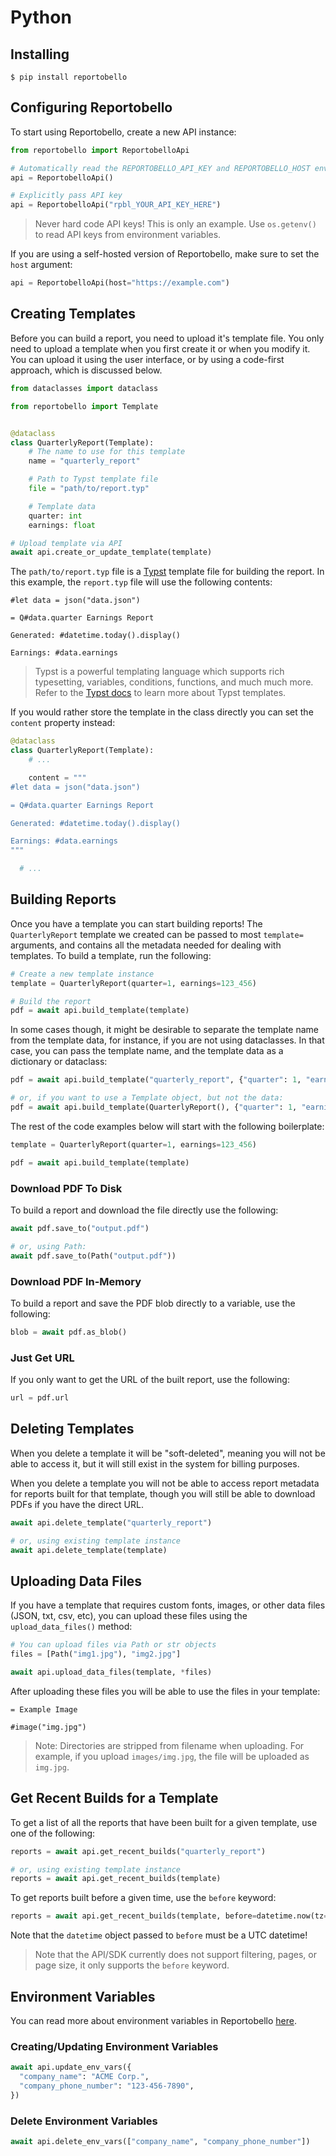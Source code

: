 # Python

## Installing

```
$ pip install reportobello
```

## Configuring Reportobello

To start using Reportobello, create a new API instance:

```python
from reportobello import ReportobelloApi

# Automatically read the REPORTOBELLO_API_KEY and REPORTOBELLO_HOST env var
api = ReportobelloApi()

# Explicitly pass API key
api = ReportobelloApi("rpbl_YOUR_API_KEY_HERE")
```

> Never hard code API keys! This is only an example. Use `os.getenv()` to read API keys from environment variables.

If you are using a self-hosted version of Reportobello, make sure to set the `host` argument:

```python
api = ReportobelloApi(host="https://example.com")
```

## Creating Templates

Before you can build a report, you need to upload it's template file.
You only need to upload a template when you first create it or when you modify it.
You can upload it using the user interface, or by using a code-first approach, which is discussed below.

```python
from dataclasses import dataclass

from reportobello import Template


@dataclass
class QuarterlyReport(Template):
    # The name to use for this template
    name = "quarterly_report"

    # Path to Typst template file
    file = "path/to/report.typ"

    # Template data
    quarter: int
    earnings: float

# Upload template via API
await api.create_or_update_template(template)
```

The `path/to/report.typ` file is a [Typst](https://typst.app) template file for building the report.
In this example, the `report.typ` file will use the following contents:

```typst
#let data = json("data.json")

= Q#data.quarter Earnings Report

Generated: #datetime.today().display()

Earnings: #data.earnings
```

> Typst is a powerful templating language which supports rich typesetting, variables, conditions, functions, and much much more.
> Refer to the [Typst docs](https://typst.app/docs) to learn more about Typst templates.

If you would rather store the template in the class directly you can set the `content` property instead:

```python
@dataclass
class QuarterlyReport(Template):
    # ...

    content = """
#let data = json("data.json")

= Q#data.quarter Earnings Report

Generated: #datetime.today().display()

Earnings: #data.earnings
"""

  # ...
```

## Building Reports

Once you have a template you can start building reports!
The `QuarterlyReport` template we created can be passed to most `template=` arguments,
and contains all the metadata needed for dealing with templates.
To build a template, run the following:

```python
# Create a new template instance
template = QuarterlyReport(quarter=1, earnings=123_456)

# Build the report
pdf = await api.build_template(template)
```

In some cases though, it might be desirable to separate the template name from the template data,
for instance, if you are not using dataclasses.
In that case, you can pass the template name, and the template data as a dictionary or dataclass:

```python
pdf = await api.build_template("quarterly_report", {"quarter": 1, "earnings": 123_456})

# or, if you want to use a Template object, but not the data:
pdf = await api.build_template(QuarterlyReport(), {"quarter": 1, "earnings": 123_456})
```

The rest of the code examples below will start with the following boilerplate:

```python
template = QuarterlyReport(quarter=1, earnings=123_456)

pdf = await api.build_template(template)
```

### Download PDF To Disk

To build a report and download the file directly use the following:

```python
await pdf.save_to("output.pdf")

# or, using Path:
await pdf.save_to(Path("output.pdf"))
```

### Download PDF In-Memory

To build a report and save the PDF blob directly to a variable, use the following:

```python
blob = await pdf.as_blob()
```

### Just Get URL

If you only want to get the URL of the built report, use the following:

```python
url = pdf.url
```

## Deleting Templates

When you delete a template it will be "soft-deleted",
meaning you will not be able to access it,
but it will still exist in the system for billing purposes.

When you delete a template you will not be able to access report metadata for reports built for that template,
though you will still be able to download PDFs if you have the direct URL.

```python
await api.delete_template("quarterly_report")

# or, using existing template instance
await api.delete_template(template)
```

## Uploading Data Files

If you have a template that requires custom fonts, images, or other data files (JSON, txt, csv, etc),
you can upload these files using the `upload_data_files()` method:

```python
# You can upload files via Path or str objects
files = [Path("img1.jpg"), "img2.jpg"]

await api.upload_data_files(template, *files)
```

After uploading these files you will be able to use the files in your template:

```typst
= Example Image

#image("img.jpg")
```

> Note: Directories are stripped from filename when uploading.
> For example, if you upload `images/img.jpg`, the file will be uploaded as `img.jpg`.

## Get Recent Builds for a Template

To get a list of all the reports that have been built for a given template,
use one of the following:

```python
reports = await api.get_recent_builds("quarterly_report")

# or, using existing template instance
reports = await api.get_recent_builds(template)
```

To get reports built before a given time, use the `before` keyword:

```python
reports = await api.get_recent_builds(template, before=datetime.now(tz=utc))
```

Note that the `datetime` object passed to `before` must be a UTC datetime!

> Note that the API/SDK currently does not support filtering, pages, or page size, it only supports the `before` keyword.

## Environment Variables

You can read more about environment variables in Reportobello [here](../concepts.md).

### Creating/Updating Environment Variables

```python
await api.update_env_vars({
  "company_name": "ACME Corp.",
  "company_phone_number": "123-456-7890",
})
```

### Delete Environment Variables

```python
await api.delete_env_vars(["company_name", "company_phone_number"])
```
